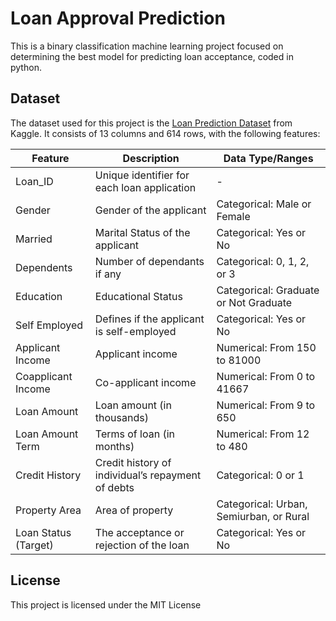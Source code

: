 # Loan Approval Prediction

This is a binary classification machine learning project focused on determining the best model for predicting loan acceptance, coded in python.

## Dataset

The dataset used for this project is the [Loan Prediction Dataset](https://www.kaggle.com/datasets/ninzaami/loan-predication) from Kaggle. It consists of 13 columns and 614 rows, with the following features:

| Feature              | Description                                       | Data Type/Ranges            |
|----------------------|---------------------------------------------------|-----------------------------|
| Loan_ID              | Unique identifier for each loan application       | -                           |
| Gender               | Gender of the applicant                           | Categorical: Male or Female |
| Married              | Marital Status of the applicant                   | Categorical: Yes or No      |
| Dependents           | Number of dependants if any                       | Categorical: 0, 1, 2, or 3   |
| Education            | Educational Status                                | Categorical: Graduate or Not Graduate |
| Self Employed        | Defines if the applicant is self-employed         | Categorical: Yes or No      |
| Applicant Income     | Applicant income                                  | Numerical: From 150 to 81000 |
| Coapplicant Income   | Co-applicant income                               | Numerical: From 0 to 41667  |
| Loan Amount          | Loan amount (in thousands)                        | Numerical: From 9 to 650    |
| Loan Amount Term     | Terms of loan (in months)                         | Numerical: From 12 to 480   |
| Credit History       | Credit history of individual’s repayment of debts | Categorical: 0 or 1         |
| Property Area        | Area of property                                  | Categorical: Urban, Semiurban, or Rural |
| Loan Status (Target) | The acceptance or rejection of the loan           | Categorical: Yes or No      |

## License 
This project is licensed under the MIT License

